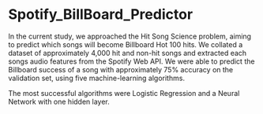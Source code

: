 # Spotify_BillBoard_Predictor

In the current study, we approached the Hit Song Science problem, aiming to predict which songs will become Billboard Hot 100 hits. We collated a dataset of approximately 4,000 hit and non-hit songs and extracted each songs audio features from the Spotify Web API. We were able to predict the Billboard success of a song with approximately 75% accuracy on the validation set, using five machine-learning algorithms. 

The most successful algorithms were Logistic Regression and a Neural Network with one hidden layer.
